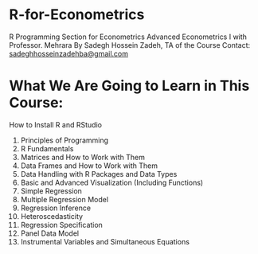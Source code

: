 # R-for-Econometrics

R Programming Section for Econometrics
Advanced Econometrics I with Professor. Mehrara
By Sadegh Hossein Zadeh, TA of the Course
Contact: sadeghhosseinzadehba@gmail.com

# What We Are Going to Learn in This Course:

  How to Install R and RStudio
 1. Principles of Programming
 2. R Fundamentals
 3. Matrices and How to Work with Them
 4. Data Frames and How to Work with Them
 5. Data Handling with R Packages and Data Types
 6. Basic and Advanced Visualization (Including Functions)
 7. Simple Regression
 8. Multiple Regression Model
 9. Regression Inference
10. Heteroscedasticity
11. Regression Specification
12. Panel Data Model
13. Instrumental Variables and Simultaneous Equations
